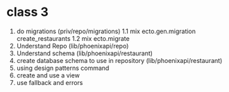 # class 3
1. do migrations (priv/repo/migrations) 
1.1 mix ecto.gen.migration create_restaurants
1.2 mix ecto.migrate
2. Understand Repo (lib/phoenixapi/repo)
3. Understand schema (lib/phoenixapi/restaurant)
4. create database schema to use in repository (lib/phoenixapi/restaurant)
5. using design patterns command
6. create and use a view
7. use fallback and errors